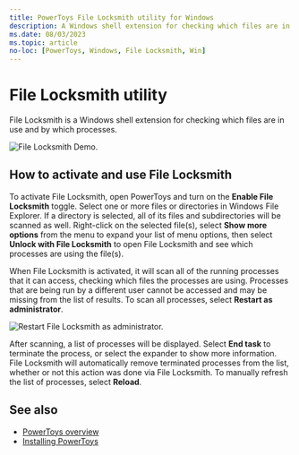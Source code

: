 ```yaml
---
title: PowerToys File Locksmith utility for Windows
description: A Windows shell extension for checking which files are in use and by which processes.
ms.date: 08/03/2023
ms.topic: article
no-loc: [PowerToys, Windows, File Locksmith, Win]
---
```


# File Locksmith utility

File Locksmith is a Windows shell extension for checking which files are in use and by which processes.

![File Locksmith Demo.](../images/powertoys-file-locksmith.gif)

## How to activate and use File Locksmith

To activate File Locksmith, open PowerToys and turn on the **Enable File Locksmith** toggle. Select one or more files or directories in Windows File Explorer. If a directory is selected, all of its files and subdirectories will be scanned as well. Right-click on the selected file(s), select **Show more options** from the menu to expand your list of menu options, then select **Unlock with File Locksmith** to open File Locksmith and see which processes are using the file(s).

When File Locksmith is activated, it will scan all of the running processes that it can access, checking which files the processes are using. Processes that are being run by a different user cannot be accessed and may be missing from the list of results. To scan all processes, select **Restart as administrator**.

![Restart File Locksmith as administrator.](../images/powertoys-file-locksmith-restart-as-admin.png)

After scanning, a list of processes will be displayed. Select **End task** to terminate the process, or select the expander to show more information.
File Locksmith will automatically remove terminated processes from the list, whether or not this action was done via File Locksmith. To manually refresh the list of processes, select **Reload**.

## See also

- [PowerToys overview](index.md)
- [Installing PowerToys](install.md)

